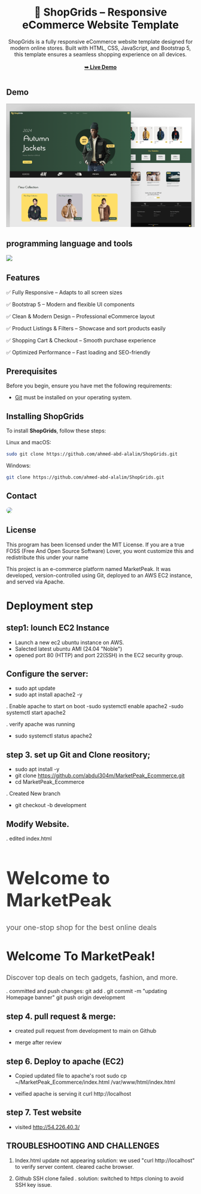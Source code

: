 <div align="center">
<h1 align="center">🛒 ShopGrids – Responsive eCommerce Website Template</h1>
ShopGrids is a fully responsive eCommerce website template designed for modern online stores. Built with HTML, CSS, JavaScript, and Bootstrap 5, this template ensures a seamless shopping experience on all devices.
<br />
<br />
<a href="https://ahmed-abd-alalim.github.io/ShopGrids/"><strong>➥ Live Demo</strong></a>
<br />
<br />
</div>

## Demo

![ShopGrids Desktop Demo](./website-demo-image/ShopGrids.png "Desktop Demo")


## programming language and tools

<p>
   <a href="#">
    <img src="https://skillicons.dev/icons?i=html,css,js,bootstrap,vscode,ps,&perline=7" />
   </a>
</p>


##  Features

<p>✅ Fully Responsive – Adapts to all screen sizes</p>
<p>✅ Bootstrap 5 – Modern and flexible UI components</p>
<p>✅ Clean & Modern Design – Professional eCommerce layout</p>
<p>✅ Product Listings & Filters – Showcase and sort products easily</p>
<p>✅ Shopping Cart & Checkout – Smooth purchase experience</p>
<p>✅ Optimized Performance – Fast loading and SEO-friendly</p>

## Prerequisites

Before you begin, ensure you have met the following requirements:

* [Git](https://git-scm.com/downloads "Download Git") must be installed on your operating system.


## Installing ShopGrids

To install **ShopGrids**, follow these steps:

Linux and macOS:

```bash
sudo git clone https://github.com/ahmed-abd-alalim/ShopGrids.git
```

Windows:

```bash
git clone https://github.com/ahmed-abd-alalim/ShopGrids.git
```


## Contact

<p align="left">
  <a href="https://www.linkedin.com/in/ahmed-abd-alalim-286768299/" target="_blank"><img src="https://img.shields.io/badge/-LinkedIn-%230077B5?style=for-the-badge&logo=linkedin&logoColor=white" style="border-radius: 30px" target="_blank"></a>
</p>


## License

This program has been licensed under the MIT License. If you are a true FOSS (Free And Open Source Software) Lover, you wont customize this and redistribute this under your name

This project is an e-commerce platform named MarketPeak. It was developed, version-controlled using Git, deployed to an AWS EC2 instance, and served via Apache.

# Deployment step

## step1: lounch EC2 Instance
- Launch a new ec2 ubuntu instance on AWS.
- Salected latest ubuntu AMI (24.04 "Noble")
- opened port 80 (HTTP) and port 22(SSH) in the EC2 security group.

## Configure the server:
- sudo apt update 
- sudo apt install apache2 -y

. Enable apache to start on boot
-sudo systemctl enable apache2
-sudo systemctl start apache2

. verify apache was running
- sudo systemctl status apache2

## step 3. set up Git and Clone reository;
- sudo apt install -y
- git clone https://github.com/abdul304m/MarketPeak_Ecommerce.git
- cd MarketPeak_Ecommerce

. Created New branch
- git checkout -b development

## Modify Website.
. edited index.html
<h1 style="font-size: 3rem; color: #333; ">Welcome to MarketPeak</h1>
<p style="font-size: 1.2rem; color: #555; ">your one-stop shop for the best online deals</p>
</section>
<h2 style="font-size : 2rem; color: #222;">Welcome To MarketPeak!</h2>
<p style="font-size: 1.1rem; color: #444;">Discover top deals on tech gadgets, fashion, and more.</p>
</section>

. committed and push changes:
git add .
git commit -m "updating Homepage banner"
git push origin development

## step 4. pull request & merge:
- created pull request from development to main on Github

- merge after review

## step 6. Deploy to apache (EC2)
- Copied updated file to apache's root
sudo cp ~/MarketPeak_Ecommerce/index.html /var/www/html/index.html

- veified apache is serving it
curl http://localhost

## step 7. Test website
- visited http://54.226.40.3/

## TROUBLESHOOTING AND CHALLENGES
1. Index.html update not appearing
solution: we used "curl http://localhost" to verify server content. cleared cache browser.

2. Github SSH clone failed .
solution: switched to https cloning to avoid SSH key issue. 